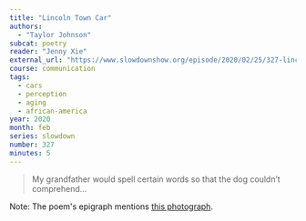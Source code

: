 ```yaml
---
title: "Lincoln Town Car"
authors:
  - "Taylor Johnson"
subcat: poetry
reader: "Jenny Xie"
external_url: "https://www.slowdownshow.org/episode/2020/02/25/327-lincoln-town-car"
course: communication
tags:
  - cars
  - perception
  - aging
  - african-america
year: 2020
month: feb
series: slowdown
number: 327
minutes: 5
---
```


> My grandfather would spell certain words so that the dog couldn’t comprehend...

Note: The poem's epigraph mentions [this photograph](https://web.archive.org/web/20231126141630/https://artpil.com/wp-content/uploads/2021/11/deana-lawson-ica-trap-car-2016.jpg).
